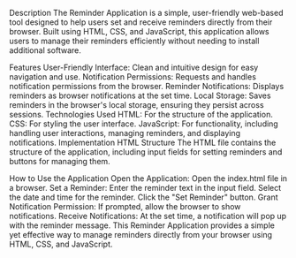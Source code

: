 Description
The Reminder Application is a simple, user-friendly web-based tool designed to help users set and receive reminders directly from their browser. Built using HTML, CSS, and JavaScript, this application allows users to manage their reminders efficiently without needing to install additional software.

Features
User-Friendly Interface: Clean and intuitive design for easy navigation and use.
Notification Permissions: Requests and handles notification permissions from the browser.
Reminder Notifications: Displays reminders as browser notifications at the set time.
Local Storage: Saves reminders in the browser's local storage, ensuring they persist across sessions.
Technologies Used
HTML: For the structure of the application.
CSS: For styling the user interface.
JavaScript: For functionality, including handling user interactions, managing reminders, and displaying notifications.
Implementation
HTML Structure
The HTML file contains the structure of the application, including input fields for setting reminders and buttons for managing them.

How to Use the Application
Open the Application: Open the index.html file in a browser.
Set a Reminder:
Enter the reminder text in the input field.
Select the date and time for the reminder.
Click the "Set Reminder" button.
Grant Notification Permission: If prompted, allow the browser to show notifications.
Receive Notifications: At the set time, a notification will pop up with the reminder message.
This Reminder Application provides a simple yet effective way to manage reminders directly from your browser using HTML, CSS, and JavaScript.
